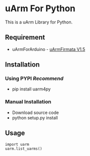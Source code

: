 # uArm For Python

This is a uArm Library for Python.

## Requirement

- uArmForArduino - [uArmFirmata V1.5][5bd49e15]

  [5bd49e15]: https://github.com/uArm-Developer/UArmForArduino/blob/master/examples/UArmFirmata/UArmFirmata.ino "uArmFirmata V1.5"

## Installation

### Using PYPI *Recommend*

- pip install uarm4py

### Manual Installation

- Download source code
- python setup.py install


## Usage
```
import uarm
uarm.list_uarms()
```
